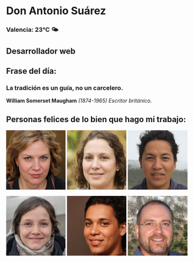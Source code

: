 # Don Antonio Suárez
### Valencia:  23°C 🌤️
## Desarrollador web
## Frase del día:
<!-- START QUOTE -->
### La tradición es un guía, no un carcelero.
**William Somerset Maugham** *(1874-1965) Escritor británico.*
<!-- END QUOTE -->






## Personas felices de lo bien que hago mi trabajo:

<p float="left">
  <img src="src/image_0.png" width="32%" />
  <img src="src/image_1.png" width="32%" /> 
  <img src="src/image_2.png" width="32%" />
</p>
<p float="left">
  <img src="src/image_3.png" width="32%" />
  <img src="src/image_4.png" width="32%" /> 
  <img src="src/image_5.png" width="32%" />
</p>
